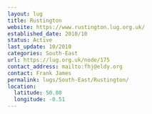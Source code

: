 ```yaml
---
layout: lug
title: Rustington
website: https://www.rustington.lug.org.uk/
established_date: 2010/10
status: Active
last_update: 10/2010
categories: South-East
url: https://lug.org.uk/node/175
contact_address: mailto:fhj@eldy.org
contact: Frank James
permalink: lugs/South-East/Rustington/
location:
  latitude: 50.80
  longitude: -0.51
---
```

